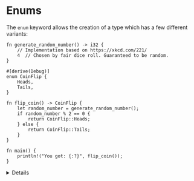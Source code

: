 # Enums

The `enum` keyword allows the creation of a type which has a few different
variants:

```rust,editable
fn generate_random_number() -> i32 {
    // Implementation based on https://xkcd.com/221/
    4  // Chosen by fair dice roll. Guaranteed to be random.
}

#[derive(Debug)]
enum CoinFlip {
    Heads,
    Tails,
}

fn flip_coin() -> CoinFlip {
    let random_number = generate_random_number();
    if random_number % 2 == 0 {
        return CoinFlip::Heads;
    } else {
        return CoinFlip::Tails;
    }
}

fn main() {
    println!("You got: {:?}", flip_coin());
}
```

<details>

Key Points:

- Enumerations allow you to collect a set of values under one type
- This page offers an enum type `CoinFlip` with two variants `Heads` and
  `Tails`. You might note the namespace when using variants.
- This might be a good time to compare Structs and Enums:
  - In both, you can have a simple version without fields (unit struct) or one
    with different types of fields (variant payloads).
  - In both, associated functions are defined within an `impl` block.
  - You could even implement the different variants of an enum with separate
    structs but then they wouldn’t be the same type as they would if they were
    all defined in an enum.

</details>
